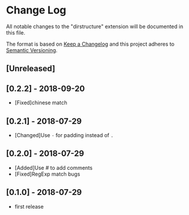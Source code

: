 # Change Log
All notable changes to the "dirstructure" extension will be documented in this file.

The format is based on [Keep a Changelog](http://keepachangelog.com/en/1.0.0/)
and this project adheres to [Semantic Versioning](http://semver.org/spec/v2.0.0.html).

## [Unreleased]

## [0.2.2] - 2018-09-20
- [Fixed]chinese match

## [0.2.1] - 2018-07-29
- [Changed]Use `·` for padding instead of `.`

## [0.2.0] - 2018-07-29
- [Added]Use # to add comments
- [Fixed]RegExp match bugs

## [0.1.0] - 2018-07-29
- first release
